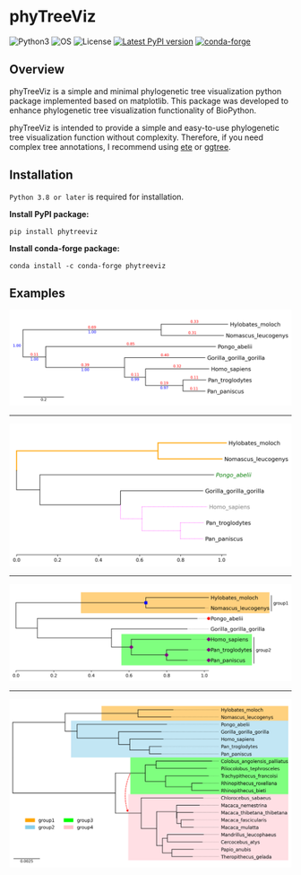 # phyTreeViz

![Python3](https://img.shields.io/badge/Language-Python3-steelblue)
![OS](https://img.shields.io/badge/OS-_Windows_|_Mac_|_Linux-steelblue)
![License](https://img.shields.io/badge/License-MIT-steelblue)
[![Latest PyPI version](https://img.shields.io/pypi/v/phytreeviz.svg)](https://pypi.python.org/pypi/phytreeviz)
[![conda-forge](https://img.shields.io/conda/vn/conda-forge/phytreeviz.svg?color=green)](https://anaconda.org/conda-forge/phytreeviz)

## Overview

phyTreeViz is a simple and minimal phylogenetic tree visualization python package implemented based on matplotlib.
This package was developed to enhance phylogenetic tree visualization functionality of BioPython.

phyTreeViz is intended to provide a simple and easy-to-use phylogenetic tree visualization function without complexity.
Therefore, if you need complex tree annotations, I recommend using [ete](https://github.com/etetoolkit/ete) or [ggtree](https://github.com/YuLab-SMU/ggtree).

## Installation

`Python 3.8 or later` is required for installation.

**Install PyPI package:**

    pip install phytreeviz

**Install conda-forge package:**

    conda install -c conda-forge phytreeviz

## Examples

![example01.png](./images/api_example01.png)
___
![example02.png](./images/api_example02.png)
___
![example03.png](./images/api_example03.png)
___
![example04.png](./images/api_example04.png)
